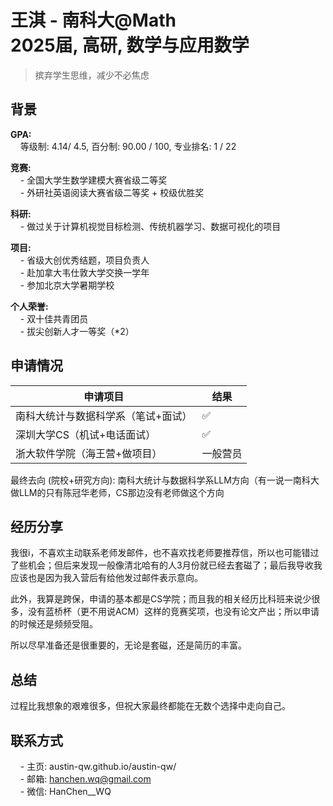 # 王淇 - 南科大@Math<br>2025届, 高研, 数学与应用数学
> 摈弃学生思维，减少不必焦虑<br>

## 背景
**GPA:**<br>
&nbsp;&nbsp;&nbsp;&nbsp;等级制: 4.14/ 4.5, 百分制: 90.00 / 100, 专业排名: 1 / 22

**竞赛:**<br>
&nbsp;&nbsp;&nbsp;&nbsp;- 全国大学生数学建模大赛省级二等奖<br>
&nbsp;&nbsp;&nbsp;&nbsp;- 外研社英语阅读大赛省级二等奖 + 校级优胜奖<br>

**科研:**<br>
&nbsp;&nbsp;&nbsp;&nbsp;- 做过关于计算机视觉目标检测、传统机器学习、数据可视化的项目<br>

**项目:**<br>
&nbsp;&nbsp;&nbsp;&nbsp;- 省级大创优秀结题，项目负责人<br>
&nbsp;&nbsp;&nbsp;&nbsp;- 赴加拿大韦仕敦大学交换一学年<br>
&nbsp;&nbsp;&nbsp;&nbsp;- 参加北京大学暑期学校<br>


**个人荣誉:**<br>
&nbsp;&nbsp;&nbsp;&nbsp;- 双十佳共青团员<br>
&nbsp;&nbsp;&nbsp;&nbsp;- 拔尖创新人才一等奖（*2）<br>

## 申请情况

|  申请项目   | 结果 |
|  ----  | ----  |
| 南科大统计与数据科学系（笔试+面试）  | ✅ |
| 深圳大学CS（机试+电话面试）| ✅ |
| 浙大软件学院（海王营+做项目） | 一般营员 |




最终去向 (院校+研究方向): 南科大统计与数据科学系LLM方向（有一说一南科大做LLM的只有陈冠华老师，CS那边没有老师做这个方向

## 经历分享
我很i，不喜欢主动联系老师发邮件，也不喜欢找老师要推荐信，所以也可能错过了些机会；但后来发现一般像清北哈有的人3月份就已经去套磁了；最后我导收我应该也是因为我入营后有给他发过邮件表示意向。

此外，我算是跨保，申请的基本都是CS学院；而且我的相关经历比科班来说少很多，没有蓝桥杯（更不用说ACM）这样的竞赛奖项，也没有论文产出；所以申请的时候还是频频受阻。

所以尽早准备还是很重要的，无论是套磁，还是简历的丰富。

## 总结
过程比我想象的艰难很多，但祝大家最终都能在无数个选择中走向自己。

## 联系方式
&nbsp;&nbsp;&nbsp;&nbsp;- 主页: austin-qw.github.io/austin-qw/<br>
&nbsp;&nbsp;&nbsp;&nbsp;- 邮箱: hanchen.wq@gmail.com<br>
&nbsp;&nbsp;&nbsp;&nbsp;- 微信: HanChen__WQ<br>